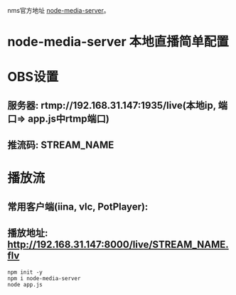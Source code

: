 nms官方地址 [node-media-server](https://github.com/illuspas/Node-Media-Server "手机观看MKV视频不错的选择")。

# node-media-server 本地直播简单配置

# OBS设置
## 服务器: rtmp://192.168.31.147:1935/live(本地ip, 端口=> app.js中rtmp端口)
## 推流码: STREAM_NAME

# 播放流
## 常用客户端(iina, vlc, PotPlayer):
## 播放地址: http://192.168.31.147:8000/live/STREAM_NAME.flv

```
npm init -y
npm i node-media-server
node app.js
```